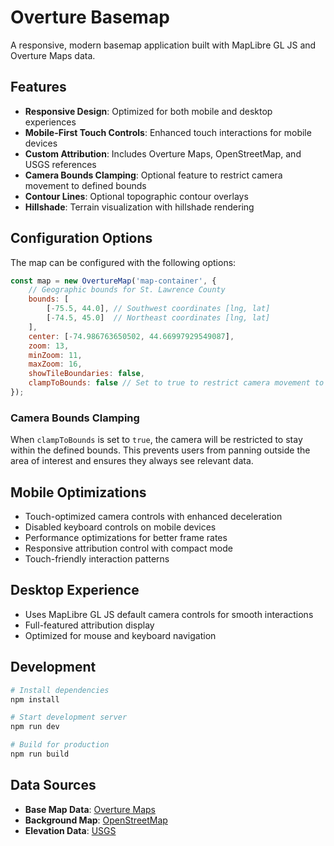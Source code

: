 # Overture Basemap

A responsive, modern basemap application built with MapLibre GL JS and Overture Maps data.

## Features

- **Responsive Design**: Optimized for both mobile and desktop experiences
- **Mobile-First Touch Controls**: Enhanced touch interactions for mobile devices
- **Custom Attribution**: Includes Overture Maps, OpenStreetMap, and USGS references
- **Camera Bounds Clamping**: Optional feature to restrict camera movement to defined bounds
- **Contour Lines**: Optional topographic contour overlays
- **Hillshade**: Terrain visualization with hillshade rendering

## Configuration Options

The map can be configured with the following options:

```javascript
const map = new OvertureMap('map-container', {
    // Geographic bounds for St. Lawrence County
    bounds: [
        [-75.5, 44.0], // Southwest coordinates [lng, lat]
        [-74.5, 45.0]  // Northeast coordinates [lng, lat]
    ],
    center: [-74.986763650502, 44.66997929549087],
    zoom: 13,
    minZoom: 11,
    maxZoom: 16,
    showTileBoundaries: false,
    clampToBounds: false // Set to true to restrict camera movement to the defined bounds
});
```

### Camera Bounds Clamping

When `clampToBounds` is set to `true`, the camera will be restricted to stay within the defined bounds. This prevents users from panning outside the area of interest and ensures they always see relevant data.

## Mobile Optimizations

- Touch-optimized camera controls with enhanced deceleration
- Disabled keyboard controls on mobile devices
- Performance optimizations for better frame rates
- Responsive attribution control with compact mode
- Touch-friendly interaction patterns

## Desktop Experience

- Uses MapLibre GL JS default camera controls for smooth interactions
- Full-featured attribution display
- Optimized for mouse and keyboard navigation

## Development

```bash
# Install dependencies
npm install

# Start development server
npm run dev

# Build for production
npm run build
```

## Data Sources

- **Base Map Data**: [Overture Maps](https://overturemaps.org/)
- **Background Map**: [OpenStreetMap](https://www.openstreetmap.org/)
- **Elevation Data**: [USGS](https://www.usgs.gov/)

